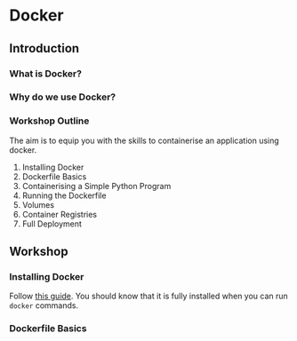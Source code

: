 # Docker

## Introduction
### What is Docker?

### Why do we use Docker?

### Workshop Outline
The aim is to equip you with the skills to containerise an application using docker.

1. Installing Docker
2. Dockerfile Basics
3. Containerising a Simple Python Program
4. Running the Dockerfile
5. Volumes
6. Container Registries
7. Full Deployment

## Workshop
### Installing Docker
Follow [this guide](https://docs.docker.com/get-started/get-docker/). You should know that it is fully installed when you can run `docker` commands.

### Dockerfile Basics